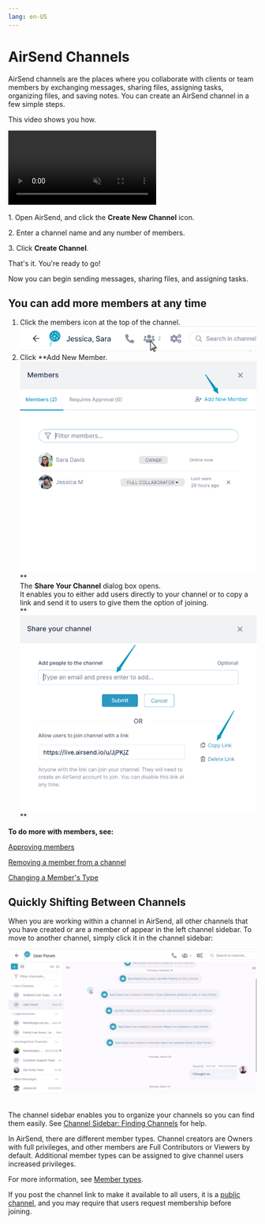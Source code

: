 ```yaml
---
lang: en-US
---
```


# AirSend Channels

AirSend channels are the places where you collaborate with clients or team members by exchanging messages, sharing files, assigning tasks, organizing files, and saving notes. You can create an AirSend channel in a few simple steps.  
  
This video shows you how.

<video src="../assets/channels/airsend-channels/create-a-channel-simple.mp4" muted controls></video>

  
1\. Open AirSend, and click the **Create New Channel** icon.  
  
2\. Enter a channel name and any number of members.  
  
3\. Click **Create Channel**.  
  
That's it. You're ready to go!

Now you can begin sending messages, sharing files, and assigning tasks.

  

## You can add more members at any time

1.  Click the members icon at the top of the channel.  
    ![](../assets/channels/airsend-channels/as-add-member-2.png)
2.  Click **Add New Member.  
    ![](../assets/channels/airsend-channels/as-add-new-member.png)  
    **  
    The **Share Your Channel** dialog box opens.  
    It enables you to either add users directly to your channel or to copy a link and send it to users to give them the option of joining.  
    **  
    ![](../assets/channels/airsend-channels/as-share-channel.png)  
    **

**To do more with members, see:**

[Approving members](/members/approving-members)

[Removing a member from a channel](/members/removing-a-member-from-a-channel)

[Changing a Member's Type](/members/changing-a-members-type)

  

## Quickly Shifting Between Channels 

When you are working within a channel in AirSend, all other channels that you have created or are a member of appear in the left channel sidebar. To move to another channel, simply click it in the channel sidebar:  
  
![](../assets/channels/airsend-channels/switching-channels.gif)   
  
The channel sidebar enables you to organize your channels so you can find them easily. See [Channel Sidebar: Finding Channels](/#) for help.

  

In AirSend, there are different member types. Channel creators are Owners with full privileges, and other members are Full Contributors or Viewers by default. Additional member types can be assigned to give channel users increased privileges.

For more information, see [Member types](/members/member-types).

If you post the channel link to make it available to all users, it is a [public channel](/#), and you may require that users request membership before joining.
